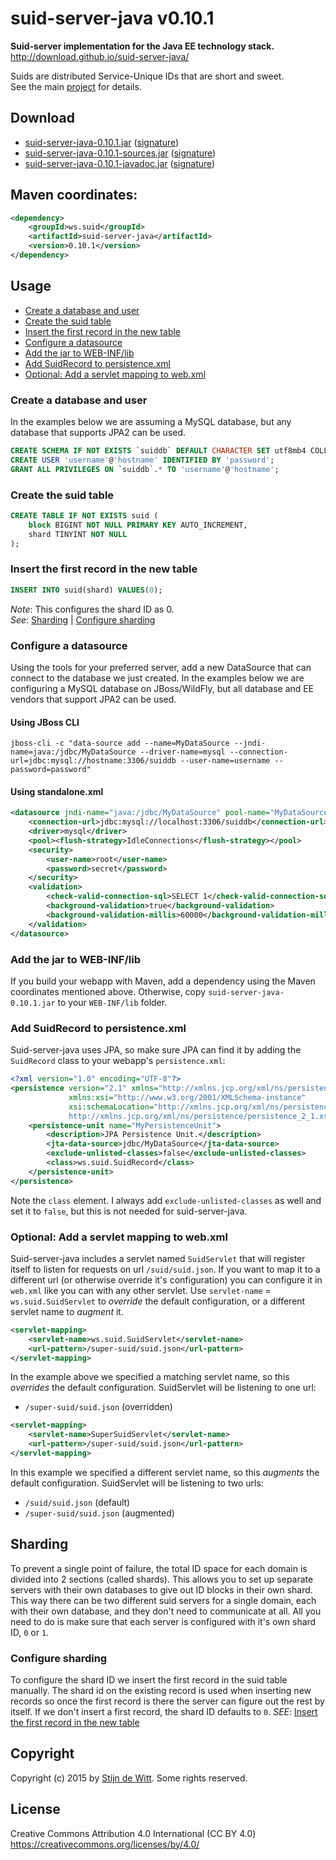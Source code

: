 # suid-server-java v0.10.1
**Suid-server implementation for the Java EE technology stack.**
http://download.github.io/suid-server-java/

Suids are distributed Service-Unique IDs that are short and sweet.<br>
See the main [project](https://download.github.io/suid/) for details.

## Download
* [suid-server-java-0.10.1.jar](http://search.maven.org/remotecontent?filepath=ws/suid/suid-server-java/0.10.1/suid-server-java-0.10.1.jar) ([signature](http://search.maven.org/remotecontent?filepath=ws/suid/suid-server-java/0.10.1/suid-server-java-0.10.1.jar.asc))
* [suid-server-java-0.10.1-sources.jar](http://search.maven.org/remotecontent?filepath=ws/suid/suid-server-java/0.10.1/suid-server-java-0.10.1-sources.jar) ([signature](http://search.maven.org/remotecontent?filepath=ws/suid/suid-server-java/0.10.1/suid-server-java-0.10.1-sources.jar.asc))
* [suid-server-java-0.10.1-javadoc.jar](http://search.maven.org/remotecontent?filepath=ws/suid/suid-server-java/0.10.1/suid-server-java-0.10.1-javadoc.jar) ([signature](http://search.maven.org/remotecontent?filepath=ws/suid/suid-server-java/0.10.1/suid-server-java-0.10.1-javadoc.jar.asc))

## Maven coordinates:
```xml
<dependency>
	<groupId>ws.suid</groupId>
	<artifactId>suid-server-java</artifactId>
	<version>0.10.1</version>
</dependency>
```
## Usage
* [Create a database and user](#create-a-database-and-user)
* [Create the suid table](#create-the-suid-table)
* [Insert the first record in the new table](#insert-the-first-record-in-the-new-table)
* [Configure a datasource](#configure-a-datasource)
* [Add the jar to WEB-INF/lib](#add-the-jar-to-web-inf-lib)
* [Add SuidRecord to persistence.xml](#add-suidrecord-to-persistence-xml)
* [Optional: Add a servlet mapping to web.xml](#optional-add-a-servlet-mapping-to-web-xml)

### Create a database and user
In the examples below we are assuming a MySQL database, but any database that supports
JPA2 can be used.
```sql
CREATE SCHEMA IF NOT EXISTS `suiddb` DEFAULT CHARACTER SET utf8mb4 COLLATE utf8mb4_unicode_ci;
CREATE USER 'username'@'hostname' IDENTIFIED BY 'password';
GRANT ALL PRIVILEGES ON `suiddb`.* TO 'username'@'hostname';
```

### Create the suid table
```sql
CREATE TABLE IF NOT EXISTS suid (
	block BIGINT NOT NULL PRIMARY KEY AUTO_INCREMENT,
	shard TINYINT NOT NULL
);
```

### Insert the first record in the new table
```sql
INSERT INTO suid(shard) VALUES(0);
```
*Note*: This configures the shard ID as 0.<br>
*See*: [Sharding](#sharding) | [Configure sharding](#configure-sharding)

### Configure a datasource
Using the tools for your preferred server, add a new DataSource that can connect to the database we just created. In the examples below we are configuring a MySQL database on JBoss/WildFly, but all
database and EE vendors that support JPA2 can be used.

#### Using JBoss CLI
	jboss-cli -c "data-source add --name=MyDataSource --jndi-name=java:/jdbc/MyDataSource --driver-name=mysql --connection-url=jdbc:mysql://hostname:3306/suiddb --user-name=username --password=password"

#### Using standalone.xml
```xml
<datasource jndi-name="java:/jdbc/MyDataSource" pool-name="MyDataSource" enabled="true" use-java-context="true" use-ccm="true">
    <connection-url>jdbc:mysql://localhost:3306/suiddb</connection-url>
    <driver>mysql</driver>
    <pool><flush-strategy>IdleConnections</flush-strategy></pool>
    <security>
        <user-name>root</user-name>
        <password>secret</password>
    </security>
    <validation>
        <check-valid-connection-sql>SELECT 1</check-valid-connection-sql>
        <background-validation>true</background-validation>
        <background-validation-millis>60000</background-validation-millis>
    </validation>
</datasource>
```

### Add the jar to WEB-INF/lib
If you build your webapp with Maven, add a dependency using the Maven coordinates mentioned above. Otherwise, copy `suid-server-java-0.10.1.jar` to your `WEB-INF/lib` folder.

### Add SuidRecord to persistence.xml
Suid-server-java uses JPA, so make sure JPA can find it by adding the `SuidRecord` class
to your webapp's `persistence.xml`:
```xml
<?xml version="1.0" encoding="UTF-8"?>
<persistence version="2.1" xmlns="http://xmlns.jcp.org/xml/ns/persistence"
             xmlns:xsi="http://www.w3.org/2001/XMLSchema-instance"
             xsi:schemaLocation="http://xmlns.jcp.org/xml/ns/persistence
             http://xmlns.jcp.org/xml/ns/persistence/persistence_2_1.xsd">
	<persistence-unit name="MyPersistenceUnit">
		<description>JPA Persistence Unit.</description>
		<jta-data-source>jdbc/MyDataSource</jta-data-source>
		<exclude-unlisted-classes>false</exclude-unlisted-classes>
		<class>ws.suid.SuidRecord</class>
	</persistence-unit>
</persistence>
```
Note the `class` element. I always add `exclude-unlisted-classes` as well and set it
to `false`, but this is not needed for suid-server-java.

### Optional: Add a servlet mapping to web.xml
Suid-server-java includes a servlet named `SuidServlet` that will register itself to listen
for requests on url `/suid/suid.json`. If you want to map it to a different url (or otherwise override it's configuration) you can configure it in `web.xml` like you can with any other servlet. Use `servlet-name` = `ws.suid.SuidServlet` to *override* the default configuration, or a different servlet name to *augment* it.

```xml
<servlet-mapping>
	<servlet-name>ws.suid.SuidServlet</servlet-name>
	<url-pattern>/super-suid/suid.json</url-pattern>
</servlet-mapping>
```
In the example above we specified a matching servlet name, so this *overrides* the default configuration. SuidServlet will be listening to one url:
* `/super-suid/suid.json` (overridden)

```xml
<servlet-mapping>
	<servlet-name>SuperSuidServlet</servlet-name>
	<url-pattern>/super-suid/suid.json</url-pattern>
</servlet-mapping>
```
In this example we specified a different servlet name, so this *augments* the default configuration. SuidServlet will be listening to two urls:
* `/suid/suid.json` (default)
* `/super-suid/suid.json` (augmented)


## Sharding
To prevent a single point of failure, the total ID space for each domain is divided into 2 sections (called shards).
This allows you to set up separate servers with their own databases to give out ID blocks in their own shard. This way there can be two different suid servers for a single domain, each with their own database, and they don't need to communicate at all. All you need to do is make sure that each server is configured with it's own shard ID, `0` or `1`.

### Configure sharding
To configure the shard ID we insert the first record in the suid table manually. The shard id on the existing record is used when inserting new records so once the first record is there the server can figure out the rest by itself. If we don't insert a first record, the shard ID defaults to `0`.
*SEE*: [Insert the first record in the new table](#insert-the-first-record-in-the-new-table)

## Copyright
Copyright (c) 2015 by [Stijn de Witt](http://StijnDeWitt.com). Some rights reserved.

## License
Creative Commons Attribution 4.0 International (CC BY 4.0)
https://creativecommons.org/licenses/by/4.0/


